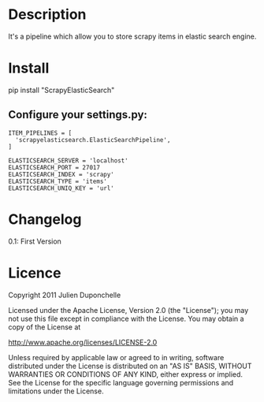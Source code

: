 Description
===========
It's a pipeline which allow you to store scrapy items in elastic search engine.

Install
=======
   pip install "ScrapyElasticSearch"

Configure your settings.py:
----------------------------
    ITEM_PIPELINES = [
      'scrapyelasticsearch.ElasticSearchPipeline',
    ]

    ELASTICSEARCH_SERVER = 'localhost'
    ELASTICSEARCH_PORT = 27017
    ELASTICSEARCH_INDEX = 'scrapy'
    ELASTICSEARCH_TYPE = 'items'
    ELASTICSEARCH_UNIQ_KEY = 'url'

Changelog
=========
0.1: First Version


Licence
=======
Copyright 2011 Julien Duponchelle

Licensed under the Apache License, Version 2.0 (the "License");
you may not use this file except in compliance with the License.
You may obtain a copy of the License at

http://www.apache.org/licenses/LICENSE-2.0

Unless required by applicable law or agreed to in writing, software
distributed under the License is distributed on an "AS IS" BASIS,
WITHOUT WARRANTIES OR CONDITIONS OF ANY KIND, either express or implied.
See the License for the specific language governing permissions and
limitations under the License.